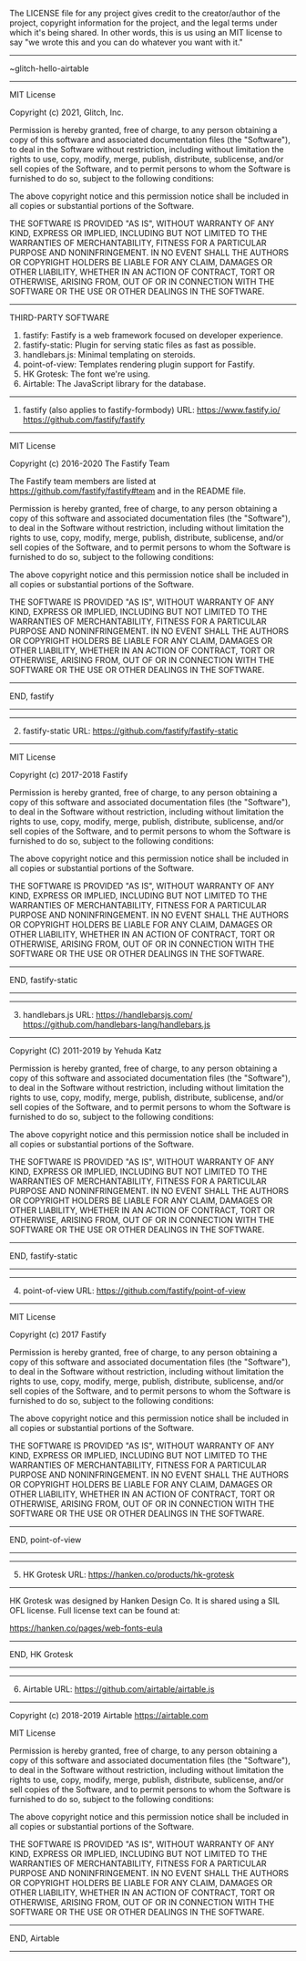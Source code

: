 The LICENSE file for any project gives credit to the creator/author of the 
project, copyright information for the project, and the legal terms under 
which it's being shared. In other words, this is us using an MIT license to
say "we wrote this and you can do whatever you want with it."

******************************************************************************
~glitch-hello-airtable
******************************************************************************
MIT License

Copyright (c) 2021, Glitch, Inc.

Permission is hereby granted, free of charge, to any person obtaining a copy
of this software and associated documentation files (the "Software"), to deal
in the Software without restriction, including without limitation the rights
to use, copy, modify, merge, publish, distribute, sublicense, and/or sell
copies of the Software, and to permit persons to whom the Software is
furnished to do so, subject to the following conditions:

The above copyright notice and this permission notice shall be included in all
copies or substantial portions of the Software.

THE SOFTWARE IS PROVIDED "AS IS", WITHOUT WARRANTY OF ANY KIND, EXPRESS OR
IMPLIED, INCLUDING BUT NOT LIMITED TO THE WARRANTIES OF MERCHANTABILITY,
FITNESS FOR A PARTICULAR PURPOSE AND NONINFRINGEMENT. IN NO EVENT SHALL THE
AUTHORS OR COPYRIGHT HOLDERS BE LIABLE FOR ANY CLAIM, DAMAGES OR OTHER
LIABILITY, WHETHER IN AN ACTION OF CONTRACT, TORT OR OTHERWISE, ARISING FROM,
OUT OF OR IN CONNECTION WITH THE SOFTWARE OR THE USE OR OTHER DEALINGS IN THE
SOFTWARE.




******************************************************************************

THIRD-PARTY SOFTWARE


1. fastify: Fastify is a web framework focused on developer experience.
2. fastify-static: Plugin for serving static files as fast as possible.
3. handlebars.js: Minimal templating on steroids.
4. point-of-view: Templates rendering plugin support for Fastify.
5. HK Grotesk: The font we're using. 
6. Airtable: The JavaScript library for the database.


******************************************************************************
1. fastify (also applies to fastify-formbody)
URL: https://www.fastify.io/
     https://github.com/fastify/fastify
******************************************************************************
MIT License

Copyright (c) 2016-2020 The Fastify Team

The Fastify team members are listed at https://github.com/fastify/fastify#team
and in the README file.

Permission is hereby granted, free of charge, to any person obtaining a copy
of this software and associated documentation files (the "Software"), to deal
in the Software without restriction, including without limitation the rights
to use, copy, modify, merge, publish, distribute, sublicense, and/or sell
copies of the Software, and to permit persons to whom the Software is
furnished to do so, subject to the following conditions:

The above copyright notice and this permission notice shall be included in all
copies or substantial portions of the Software.

THE SOFTWARE IS PROVIDED "AS IS", WITHOUT WARRANTY OF ANY KIND, EXPRESS OR
IMPLIED, INCLUDING BUT NOT LIMITED TO THE WARRANTIES OF MERCHANTABILITY,
FITNESS FOR A PARTICULAR PURPOSE AND NONINFRINGEMENT. IN NO EVENT SHALL THE
AUTHORS OR COPYRIGHT HOLDERS BE LIABLE FOR ANY CLAIM, DAMAGES OR OTHER
LIABILITY, WHETHER IN AN ACTION OF CONTRACT, TORT OR OTHERWISE, ARISING FROM,
OUT OF OR IN CONNECTION WITH THE SOFTWARE OR THE USE OR OTHER DEALINGS IN THE
SOFTWARE.
******************************************************************************
END, fastify
******************************************************************************


******************************************************************************
2. fastify-static
URL: https://github.com/fastify/fastify-static
******************************************************************************
MIT License

Copyright (c) 2017-2018 Fastify

Permission is hereby granted, free of charge, to any person obtaining a copy
of this software and associated documentation files (the "Software"), to deal
in the Software without restriction, including without limitation the rights
to use, copy, modify, merge, publish, distribute, sublicense, and/or sell
copies of the Software, and to permit persons to whom the Software is
furnished to do so, subject to the following conditions:

The above copyright notice and this permission notice shall be included in all
copies or substantial portions of the Software.

THE SOFTWARE IS PROVIDED "AS IS", WITHOUT WARRANTY OF ANY KIND, EXPRESS OR
IMPLIED, INCLUDING BUT NOT LIMITED TO THE WARRANTIES OF MERCHANTABILITY,
FITNESS FOR A PARTICULAR PURPOSE AND NONINFRINGEMENT. IN NO EVENT SHALL THE
AUTHORS OR COPYRIGHT HOLDERS BE LIABLE FOR ANY CLAIM, DAMAGES OR OTHER
LIABILITY, WHETHER IN AN ACTION OF CONTRACT, TORT OR OTHERWISE, ARISING FROM,
OUT OF OR IN CONNECTION WITH THE SOFTWARE OR THE USE OR OTHER DEALINGS IN THE
SOFTWARE.
******************************************************************************
END, fastify-static
******************************************************************************


******************************************************************************
3. handlebars.js
URL: https://handlebarsjs.com/
     https://github.com/handlebars-lang/handlebars.js
******************************************************************************
Copyright (C) 2011-2019 by Yehuda Katz

Permission is hereby granted, free of charge, to any person obtaining a copy
of this software and associated documentation files (the "Software"), to deal
in the Software without restriction, including without limitation the rights
to use, copy, modify, merge, publish, distribute, sublicense, and/or sell
copies of the Software, and to permit persons to whom the Software is
furnished to do so, subject to the following conditions:

The above copyright notice and this permission notice shall be included in
all copies or substantial portions of the Software.

THE SOFTWARE IS PROVIDED "AS IS", WITHOUT WARRANTY OF ANY KIND, EXPRESS OR
IMPLIED, INCLUDING BUT NOT LIMITED TO THE WARRANTIES OF MERCHANTABILITY,
FITNESS FOR A PARTICULAR PURPOSE AND NONINFRINGEMENT. IN NO EVENT SHALL THE
AUTHORS OR COPYRIGHT HOLDERS BE LIABLE FOR ANY CLAIM, DAMAGES OR OTHER
LIABILITY, WHETHER IN AN ACTION OF CONTRACT, TORT OR OTHERWISE, ARISING FROM,
OUT OF OR IN CONNECTION WITH THE SOFTWARE OR THE USE OR OTHER DEALINGS IN
THE SOFTWARE.
******************************************************************************
END, fastify-static
******************************************************************************


******************************************************************************
4. point-of-view
URL: https://github.com/fastify/point-of-view
******************************************************************************
MIT License

Copyright (c) 2017 Fastify

Permission is hereby granted, free of charge, to any person obtaining a copy
of this software and associated documentation files (the "Software"), to deal
in the Software without restriction, including without limitation the rights
to use, copy, modify, merge, publish, distribute, sublicense, and/or sell
copies of the Software, and to permit persons to whom the Software is
furnished to do so, subject to the following conditions:

The above copyright notice and this permission notice shall be included in all
copies or substantial portions of the Software.

THE SOFTWARE IS PROVIDED "AS IS", WITHOUT WARRANTY OF ANY KIND, EXPRESS OR
IMPLIED, INCLUDING BUT NOT LIMITED TO THE WARRANTIES OF MERCHANTABILITY,
FITNESS FOR A PARTICULAR PURPOSE AND NONINFRINGEMENT. IN NO EVENT SHALL THE
AUTHORS OR COPYRIGHT HOLDERS BE LIABLE FOR ANY CLAIM, DAMAGES OR OTHER
LIABILITY, WHETHER IN AN ACTION OF CONTRACT, TORT OR OTHERWISE, ARISING FROM,
OUT OF OR IN CONNECTION WITH THE SOFTWARE OR THE USE OR OTHER DEALINGS IN THE
SOFTWARE.
******************************************************************************
END, point-of-view
******************************************************************************


******************************************************************************
5. HK Grotesk
URL: https://hanken.co/products/hk-grotesk
******************************************************************************
HK Grotesk was designed by Hanken Design Co. It is shared using a SIL OFL
license. Full license text can be found at:

https://hanken.co/pages/web-fonts-eula

******************************************************************************
END, HK Grotesk
******************************************************************************


******************************************************************************
6. Airtable
URL: https://github.com/airtable/airtable.js
******************************************************************************
Copyright (c) 2018-2019 Airtable https://airtable.com

MIT License

Permission is hereby granted, free of charge, to any person obtaining
a copy of this software and associated documentation files (the
"Software"), to deal in the Software without restriction, including
without limitation the rights to use, copy, modify, merge, publish,
distribute, sublicense, and/or sell copies of the Software, and to
permit persons to whom the Software is furnished to do so, subject to
the following conditions:

The above copyright notice and this permission notice shall be
included in all copies or substantial portions of the Software.

THE SOFTWARE IS PROVIDED "AS IS", WITHOUT WARRANTY OF ANY KIND,
EXPRESS OR IMPLIED, INCLUDING BUT NOT LIMITED TO THE WARRANTIES OF
MERCHANTABILITY, FITNESS FOR A PARTICULAR PURPOSE AND
NONINFRINGEMENT. IN NO EVENT SHALL THE AUTHORS OR COPYRIGHT HOLDERS BE
LIABLE FOR ANY CLAIM, DAMAGES OR OTHER LIABILITY, WHETHER IN AN ACTION
OF CONTRACT, TORT OR OTHERWISE, ARISING FROM, OUT OF OR IN CONNECTION
WITH THE SOFTWARE OR THE USE OR OTHER DEALINGS IN THE SOFTWARE.

******************************************************************************
END, Airtable
******************************************************************************